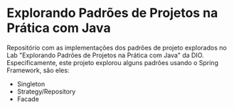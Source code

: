 # Explorando Padrões de Projetos na Prática com Java

Repositório com as implementações dos padrões de projeto explorados no Lab "Explorando Padrões de Projetos na Prática com Java" da DIO. Especificamente, este projeto explorou alguns padrões usando o Spring Framework, são eles:
- Singleton
- Strategy/Repository
- Facade
